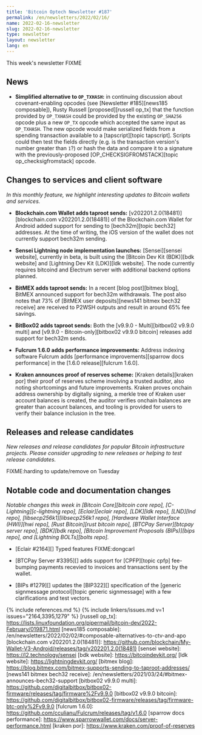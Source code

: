 ```yaml
---
title: 'Bitcoin Optech Newsletter #187'
permalink: /en/newsletters/2022/02/16/
name: 2022-02-16-newsletter
slug: 2022-02-16-newsletter
type: newsletter
layout: newsletter
lang: en
---
```

This week's newsletter FIXME

## News

- **Simplified alternative to `OP_TXHASH`:** in continuing discussion
  about covenant-enabling opcodes (see [Newsletter #185][news185
  composable]), Rusty Russell [proposed][russell op_tx] that the
  function provided by `OP_TXHASH` could be provided by the existing
  `OP_SHA256` opcode plus a new `OP_TX` opcode which accepted the same
  input as `OP_TXHASH`.  The new opcode would make serialized fields
  from a spending transaction available to a [tapscript][topic
  tapscript].  Scripts could then test the fields directly (e.g. is the
  transaction version's number greater than `1`?) or hash the data and
  compare it to a signature with the previously-proposed
  [OP_CHECKSIGFROMSTACK][topic op_checksigfromstack] opcode.

## Changes to services and client software

*In this monthly feature, we highlight interesting updates to Bitcoin
wallets and services.*

- **Blockchain.com Wallet adds taproot sends:**
  [v202201.2.0(18481)][blockchain.com v202201.2.0(18481)] of the Blockchain.com
  Wallet for Android added support for sending to [bech32m][topic bech32]
  addresses. At the time of writing, the iOS version of the wallet does not
  currently support bech32m sending.

- **Sensei Lightning node implementation launches:**
  [Sensei][sensei website], currently in beta, is built using the [Bitcoin Dev
  Kit (BDK)][bdk website] and [Lightning Dev Kit (LDK)][ldk website]. The node
  currently requires bitcoind and Electrum server with additional backend
  options planned.

- **BitMEX adds taproot sends:**
  In a recent [blog post][bitmex blog], BitMEX announced support for bech32m
  withdrawals. The post also notes that 73% of [BitMEX user deposits][news141
  bitmex bech32 receive] are received to P2WSH outputs and result in around 65% fee savings.

- **BitBox02 adds taproot sends:**
  Both the [v9.9.0 - Multi][bitbox02 v9.9.0 multi] and [v9.9.0 -
  Bitcoin-only][bitbox02 v9.9.0 bitcoin] releases add support for bech32m sends.

- **Fulcrum 1.6.0 adds performance improvements:**
  Address indexing software Fulcrum adds [performance improvements][sparrow docs
  performance] in the [1.6.0 release][fulcrum 1.6.0].

- **Kraken announces proof of reserves scheme:**
  [Kraken details][kraken por] their proof of reserves scheme involving a
  trusted auditor, also noting shortcomings and future improvements. Kraken
  proves onchain address ownership by digitally signing,
  a merkle tree of Kraken user account balances is created, the auditor verifies
  onchain balances are greater than account balances, and tooling is provided
  for users to verify their balance inclusion in the tree.

## Releases and release candidates

*New releases and release candidates for popular Bitcoin infrastructure
projects.  Please consider upgrading to new releases or helping to test
release candidates.*

FIXME:harding to update/remove on Tuesday

## Notable code and documentation changes

*Notable changes this week in [Bitcoin Core][bitcoin core repo],
[C-Lightning][c-lightning repo], [Eclair][eclair repo], [LDK][ldk repo],
[LND][lnd repo], [libsecp256k1][libsecp256k1 repo], [Hardware Wallet
Interface (HWI)][hwi repo], [Rust Bitcoin][rust bitcoin repo], [BTCPay
Server][btcpay server repo], [BDK][bdk repo], [Bitcoin Improvement
Proposals (BIPs)][bips repo], and [Lightning BOLTs][bolts repo].*

- [Eclair #2164][] Typed features FIXME:dongcarl

- [BTCPay Server #3395][] adds support for [CPFP][topic cpfp]
  fee-bumping payments recevied to invoices and transactions sent by the
  wallet.

- [BIPs #1279][] updates the [BIP322][] specification of the [generic
  signmessage protocol][topic generic signmessage] with a few
  clarifications and test vectors.

<!-- FIXME:harding to add topic links Tuesday -->
{% include references.md %}
{% include linkers/issues.md v=1 issues="2164,3395,1279" %}
[russell op_tx]: https://lists.linuxfoundation.org/pipermail/bitcoin-dev/2022-February/019871.html
[news185 composable]: /en/newsletters/2022/02/02/#composable-alternatives-to-ctv-and-apo
[blockchain.com v202201.2.0(18481)]: https://github.com/blockchain/My-Wallet-V3-Android/releases/tag/v202201.2.0(18481)
[sensei website]: https://l2.technology/sensei
[bdk website]: https://bitcoindevkit.org/
[ldk website]: https://lightningdevkit.org/
[bitmex blog]: https://blog.bitmex.com/bitmex-supports-sending-to-taproot-addresses/
[news141 bitmex bech32 receive]: /en/newsletters/2021/03/24/#bitmex-announces-bech32-support
[bitbox02 v9.9.0 multi]: https://github.com/digitalbitbox/bitbox02-firmware/releases/tag/firmware%2Fv9.9.0
[bitbox02 v9.9.0 bitcoin]: https://github.com/digitalbitbox/bitbox02-firmware/releases/tag/firmware-btc-only%2Fv9.9.0
[fulcrum 1.6.0]: https://github.com/cculianu/Fulcrum/releases/tag/v1.6.0
[sparrow docs performance]: https://www.sparrowwallet.com/docs/server-performance.html
[kraken por]: https://www.kraken.com/proof-of-reserves
